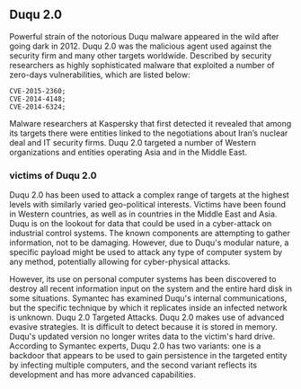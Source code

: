 ## Duqu 2.0
Powerful strain of the notorious Duqu malware appeared in the wild after going dark in 2012. 
Duqu 2.0 was the malicious agent used against the security firm and many other targets worldwide.
Described by security researchers as highly sophisticated malware that exploited a number of zero-days vulnerabilities, which are listed below:

    CVE-2015-2360;
    CVE-2014-4148;
    CVE-2014-6324;

Malware researchers at Kaspersky that first detected it revealed that among its targets there were entities linked to the negotiations about Iran’s nuclear deal and IT security firms. Duqu 2.0 targeted a number of Western organizations and entities operating Asia and in the Middle East.

### victims of Duqu 2.0

Duqu 2.0 has been used to attack a complex range of targets at the highest levels with similarly varied geo-political interests. Victims have been found in Western countries, as well as in countries in the Middle East and Asia. Duqu is on the lookout for data that could be used in a cyber-attack on industrial control systems. The known components are attempting to gather information, not to be damaging. However, due to Duqu's modular nature, a specific payload might be used to attack any type of computer system by any method, potentially allowing for cyber-physical attacks.

However, its use on personal computer systems has been discovered to destroy all recent information input on the system and the entire hard disk in some situations. Symantec has examined Duqu's internal communications, but the specific technique by which it replicates inside an infected network is unknown.
Duqu 2.0 Targeted Attacks. Duqu 2.0 makes use of advanced evasive strategies. It is difficult to detect because it is stored in memory. Duqu's updated version no longer writes data to the victim's hard drive. According to Symantec experts, Duqu 2.0 has two variants: one is a backdoor that appears to be used to gain persistence in the targeted entity by infecting multiple computers, and the second variant reflects its development and has more advanced capabilities.


